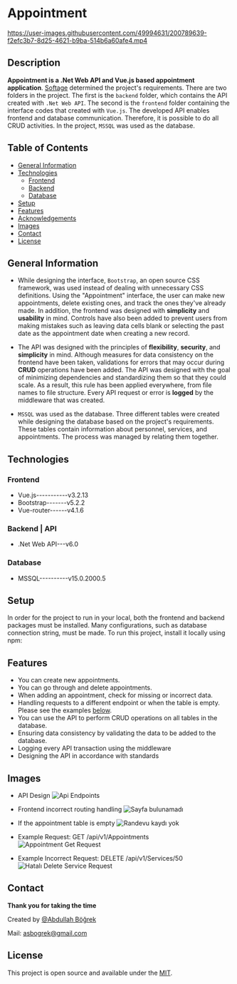 # Appointment

https://user-images.githubusercontent.com/49994631/200789639-f2efc3b7-8d25-4621-b9ba-514b6a60afe4.mp4

## Description 

**Appointment is a .Net Web API and Vue.js based appointment application**. [Softage](http://www.estesoft.com.tr/) determined the project's requirements. There are two folders in the project. The first is the ``backend`` folder, which contains the API created with ``.Net Web API``. The second is the ``frontend`` folder containing the interface codes that created with ``Vue.js``. The developed API enables frontend and database communication. Therefore, it is possible to do all CRUD activities. In the project, ``MSSQL`` was used as the database.

## Table of Contents

* [General Information](#general-information)   
* [Technologies](#technologies)
    * [Frontend](#frontend)
    * [Backend](#backend--api)
    * [Database](#database)
* [Setup](#setup)
* [Features](#features)
* [Acknowledgements](#acknowledgements)
* [Images](#images)
* [Contact](#contact)
* [License](#license)

## General Information

- While designing the interface, ``Bootstrap``, an open source CSS framework, was used instead of dealing with unnecessary CSS definitions. Using the "Appointment" interface, the user can make new appointments, delete existing ones, and track the ones they've already made. In addition, the frontend was designed with **simplicity** and **usability** in mind. Controls have also been added to prevent users from making mistakes such as leaving data cells blank or selecting the past date as the appointment date when creating a new record.

- The API was designed with the principles of **flexibility**, **security**, and **simplicity** in mind. Although measures for data consistency on the frontend have been taken, validations for errors that may occur during **CRUD** operations have been added. The API was designed with the goal of minimizing dependencies and standardizing them so that they could scale. As a result, this rule has been applied everywhere, from file names to file structure. Every API request or error is **logged** by the middleware that was created.

- ``MSSQL`` was used as the database. Three different tables were created while designing the database based on the project's requirements. These tables contain information about personnel, services, and appointments. The process was managed by relating them together.

## Technologies

### Frontend
- Vue.js-----------v3.2.13
- Bootstrap-------v5.2.2
- Vue-router------v4.1.6

### Backend | API
- .Net Web API---v6.0

### Database
- MSSQL----------v15.0.2000.5

## Setup

In order for the project to run in your local, both the frontend and backend packages must be installed. Many configurations, such as database connection string, must be made. To run this project, install it locally using npm:

## Features

- You can create new appointments.
- You can go through and delete appointments.
- When adding an appointment, check for missing or incorrect data.
- Handling requests to a different endpoint or when the table is empty. Please see the examples [below](#images).
- You can use the API to perform CRUD operations on all tables in the database.
- Ensuring data consistency by validating the data to be added to the database.
- Logging every API transaction using the middleware
- Designing the API in accordance with standards
 
## Images

- API Design
![Api Endpoints](https://user-images.githubusercontent.com/49994631/200665497-8e648291-b832-474f-a360-dcfefd27828a.PNG)

- Frontend incorrect routing handling
![Sayfa bulunamadı](https://user-images.githubusercontent.com/49994631/200665988-545c66cb-f495-48f7-b37f-ecd5f72abea2.PNG)

- If the appointment table is empty
![Randevu kaydı yok](https://user-images.githubusercontent.com/49994631/200666249-0b78f616-e22b-4124-bff1-2a225ef1ec90.PNG)

- Example Request: GET /api/v1/Appointments
![Appointment Get Request](https://user-images.githubusercontent.com/49994631/200668527-34cbc9a8-4b35-4706-bd8a-7ea0a44e3f12.PNG)

- Example Incorrect Request: DELETE /api/v1/Services/50
![Hatalı Delete Service Request](https://user-images.githubusercontent.com/49994631/200668967-0967742b-ef9a-4f1a-ad8a-6eb256e09804.PNG)

## Contact

**Thank you for taking the time**

Created by [@Abdullah Böğrek](https://tr.linkedin.com/in/abdullahbogrek)

Mail: asbogrek@gmail.com

## License

This project is open source and available under the [MIT](https://opensource.org/licenses/MIT).
